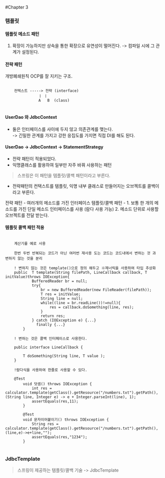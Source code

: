 #Chapter 3
### 템플릿

#### 템플릿 메소드 패턴
1. 확장이 가능하지만 상속을 통한 확장으로 유연성이 떨어진다.
-> 컴파일 시에 그 관계가 설정된다.

#### 전략 패턴
개방폐쇄원칙 OCP를 잘 지키는 구조.
<pre>
<code>
    컨텍스트 -----> 전략 (interface)
               ㅣ ㅣ
               A   B  (class) 
</code>
</pre>

#### UserDao 와 JdbcContext
- 둘은 인터페이스를 사이에 두지 않고 의존관계를 맺는다.  
-> 긴밀한 관계를 가지고 강한 응집도를 가지면 직접 DI를 해도 된다.

#### UserDao -> JdbcContext -> StatementStrategy
- 전략 패턴이 적용되었다.
- 익명클래스를 활용하여 일부만 자주 바꿔 사용하는 패턴
> 스프링은 이 패턴을 템플릿/콜백 패턴이라고 부른다.
- 전략패턴의 컨택스트를 템플릿, 익명 내부 클래스로 만들어지는 오브젝트를 콜백이라고 부른다.

전략 패턴 - 여러개의 메소드를 가진 인터페이스
템플릿/콜백 패턴 - 1. 보통 한 개의 메소드를 가진 단일 메소드 인터페이스를 사용 (람다 사용 가능)
                2. 메소드 단위로 사용할 오브젝트를 전달 받는다.
                
#### 템플릿 콜백 패턴 적용
<pre>
<code>
    계산기를 예로 사용
    
    한번 두번 반복되는 코드가 아닌 여러번 재사용 도는 코드는 코드내에서 변하는 것 과 변하지 않는 것을 분리
    
    ! 변하지 않는 것은 template()으로 정의 해두고 ※제너릭을 사용하여 타입 추상화
    public <T> T template(String filePath, LineCallback<T> callback, T initValue)throws IOException{
            BufferedReader br = null;
            try{
                br = new BufferedReader(new FileReader(filePath));
                T res = initValue;
                String line = null;
                while((line = br.readLine())!=null){
                    res = callback.doSomething(line, res);
                }
                return res;
            } catch (IOException e) {...}
              finally {...}
        }
    
    ! 변하는 것은 콜백 인터페이스로 사용한다.
    
    public interface LineCallback<T> {
    
        T doSomething(String line, T value );
    }
    
    !람다식을 사용하여 한줄로 사용할 수 있다.
    
    @Test
        void 덧셈() throws IOException {
            int res = calculator.template(getClass().getResource("/numbers.txt").getPath(), (String line, Integer e) -> e + Integer.parseInt(line), 1);
            assertEquals(res,11);
        }
    
        @Test
        void 문자이어붙이기() throws IOException {
            String res = calculator.template(getClass().getResource("/numbers.txt").getPath(),(line,e)->e+line,"");
            assertEquals(res,"1234");
        }    
</code>
</pre> 


### JdbcTemplate
> 스프링이 제공하는 템플릿/콜백 기술 -> JdbcTemplate                

